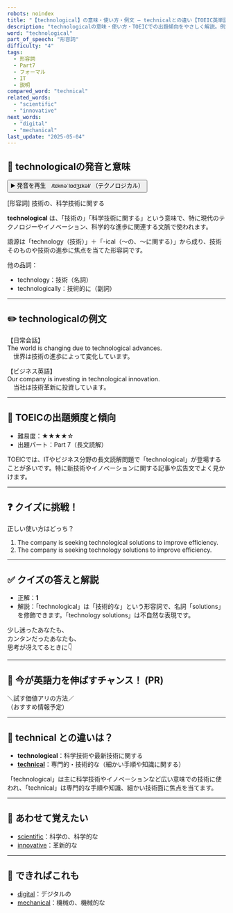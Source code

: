 ```yaml
---
robots: noindex
title: "【technological】の意味・使い方・例文 ― technicalとの違い【TOEIC英単語】"
description: "technologicalの意味・使い方・TOEICでの出題傾向をやさしく解説。例文・クイズ付きでtechnicalとの違いもわかりやすく学べます。"
word: "technological"
part_of_speech: "形容詞"
difficulty: "4"
tags:
  - 形容詞
  - Part7
  - フォーマル
  - IT
  - 説明
compared_word: "technical"
related_words:
  - "scientific"
  - "innovative"
next_words:
  - "digital"
  - "mechanical"
last_update: "2025-05-04"
---
```


## 🔰 technologicalの発音と意味

<button class="play-audio" onclick="playTTS('technological')">
  <span class="play-audio-main">
    ▶️ 発音を再生　/tɛknəˈlɒdʒɪkəl/
  </span>
  <span class="play-audio-sub">
    （テクノロジカル）
  </span>
</button>

[形容詞] 技術の、科学技術に関する

**technological** は、「技術の」「科学技術に関する」という意味で、特に現代のテクノロジーやイノベーション、科学的な進歩に関連する文脈で使われます。

語源は「technology（技術）」＋「-ical（～の、～に関する）」から成り、技術そのものや技術の進歩に焦点を当てた形容詞です。

他の品詞：  
- technology：技術（名詞）
- technologically：技術的に（副詞）

---

## ✏️ technologicalの例文

【日常会話】  
The world is changing due to technological advances.  
　世界は技術の進歩によって変化しています。

【ビジネス英語】  
Our company is investing in technological innovation.  
　当社は技術革新に投資しています。

---

## 🎯 TOEICの出題頻度と傾向

- 難易度：★★★★☆
- 出題パート：Part 7（長文読解）

TOEICでは、ITやビジネス分野の長文読解問題で「technological」が登場することが多いです。特に新技術やイノベーションに関する記事や広告文でよく見かけます。

---

## ❓ クイズに挑戦！

正しい使い方はどっち？

1. The company is seeking technological solutions to improve efficiency.  
2. The company is seeking technology solutions to improve efficiency.

---

## ✅ クイズの答えと解説

- 正解：**1**
- 解説：「technological」は「技術的な」という形容詞で、名詞「solutions」を修飾できます。「technology solutions」は不自然な表現です。

少し迷ったあなたも、  
カンタンだったあなたも、  
思考が冴えてるときに👇️

---

## 🚀 今が英語力を伸ばすチャンス！ (PR)

<div class="info-center">
＼試す価値アリの方法／<br>  
（おすすめ情報予定）
</div>

---

## 🤔  technical との違いは？

- **technological**：科学技術や最新技術に関する
- **[technical](/technical)**：専門的・技術的な（細かい手順や知識に関する）

「technological」は主に科学技術やイノベーションなど広い意味での技術に使われ、「technical」は専門的な手順や知識、細かい技術面に焦点を当てます。

---

## 🧩 あわせて覚えたい

- [scientific](/scientific)：科学の、科学的な
- [innovative](/innovative)：革新的な

---

## 📖 できればこれも

- [digital](/digital)：デジタルの
- [mechanical](/mechanical)：機械の、機械的な

<!-- cvid: aid15_bid19 -->
